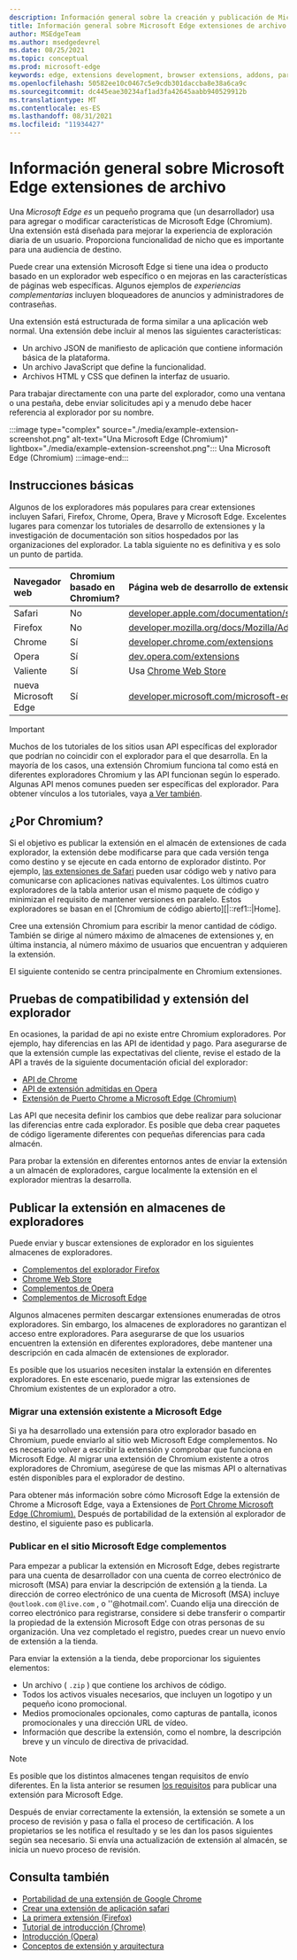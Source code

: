 ```yaml
---
description: Información general sobre la creación y publicación de Microsoft Edge (Chromium) extensiones.
title: Información general sobre Microsoft Edge extensiones de archivo
author: MSEdgeTeam
ms.author: msedgedevrel
ms.date: 08/25/2021
ms.topic: conceptual
ms.prod: microsoft-edge
keywords: edge, extensions development, browser extensions, addons, partner center, developer, chromium extensions
ms.openlocfilehash: 50582ee10c0467c5e9cdb301daccba8e38a6ca9c
ms.sourcegitcommit: dc445eae30234af1ad3fa42645aabb940529912b
ms.translationtype: MT
ms.contentlocale: es-ES
ms.lasthandoff: 08/31/2021
ms.locfileid: "11934427"
---
```

# <a name="overview-of-microsoft-edge-extensions"></a>Información general sobre Microsoft Edge extensiones de archivo

Una _Microsoft Edge es_ un pequeño programa que (un desarrollador) usa para agregar o modificar características de Microsoft Edge (Chromium).  Una extensión está diseñada para mejorar la experiencia de exploración diaria de un usuario.  Proporciona funcionalidad de nicho que es importante para una audiencia de destino.  

Puede crear una extensión Microsoft Edge si tiene una idea o producto basado en un explorador web específico o en mejoras en las características de páginas web específicas.  Algunos ejemplos de _experiencias complementarias_ incluyen bloqueadores de anuncios y administradores de contraseñas.

Una extensión está estructurada de forma similar a una aplicación web normal.  Una extensión debe incluir al menos las siguientes características:

*   Un archivo JSON de manifiesto de aplicación que contiene información básica de la plataforma.
*   Un archivo JavaScript que define la funcionalidad.
*   Archivos HTML y CSS que definen la interfaz de usuario.

Para trabajar directamente con una parte del explorador, como una ventana o una pestaña, debe enviar solicitudes api y a menudo debe hacer referencia al explorador por su nombre.

:::image type="complex" source="./media/example-extension-screenshot.png" alt-text="Una Microsoft Edge (Chromium)" lightbox="./media/example-extension-screenshot.png":::
  Una Microsoft Edge (Chromium)
:::image-end:::


<!-- ====================================================================== -->
## <a name="basic-guidance"></a>Instrucciones básicas

Algunos de los exploradores más populares para crear extensiones incluyen Safari, Firefox, Chrome, Opera, Brave y Microsoft Edge.  Excelentes lugares para comenzar los tutoriales de desarrollo de extensiones y la investigación de documentación son sitios hospedados por las organizaciones del explorador.  La tabla siguiente no es definitiva y es solo un punto de partida.

| Navegador web | Chromium basado en Chromium? | Página web de desarrollo de extensiones |  
|:--- |:--- |:--- |  
| Safari | No | [developer.apple.com/documentation/safariservices/safari_app_extensions][AppleDeveloperSafariservicesAppExtensions] |  
| Firefox | No | [developer.mozilla.org/docs/Mozilla/Add-ons/WebExtensions][MDNWebextensions] |  
| Chrome | Sí | [developer.chrome.com/extensions][ChromeDeveloperExtensions] |  
| Opera | Sí | [dev.opera.com/extensions][OperaDevExtensions] |  
| Valiente | Sí | Usa [Chrome Web Store][GoogleChromeWebstoreCategoryExtensions] |  
| nueva Microsoft Edge | Sí | [developer.microsoft.com/microsoft-edge/extensions][MicrosoftDeveloperEdgeExtensions] |  

> [!IMPORTANT]
> Muchos de los tutoriales de los sitios usan API específicas del explorador que podrían no coincidir con el explorador para el que desarrolla.  En la mayoría de los casos, una extensión Chromium funciona tal como está en diferentes exploradores Chromium y las API funcionan según lo esperado.  Algunas API menos comunes pueden ser específicas del explorador.  Para obtener vínculos a los tutoriales, vaya [a Ver también](#see-also).  


<!-- ====================================================================== -->
## <a name="why-chromium"></a>¿Por Chromium?  

Si el objetivo es publicar la extensión en el almacén de extensiones de cada explorador, la extensión debe modificarse para que cada versión tenga como destino y se ejecute en cada entorno de explorador distinto.  Por ejemplo, [las extensiones de Safari][AppleDeveloperSafariservicesAppExtensions] pueden usar código web y nativo para comunicarse con aplicaciones nativas equivalentes.  Los últimos cuatro exploradores de la tabla anterior usan el mismo paquete de código y minimizan el requisito de mantener versiones en paralelo.  Estos exploradores se basan en el [Chromium de código abierto][|::ref1::|Home].  

Cree una extensión Chromium para escribir la menor cantidad de código.  También se dirige al número máximo de almacenes de extensiones y, en última instancia, al número máximo de usuarios que encuentran y adquieren la extensión.  

El siguiente contenido se centra principalmente en Chromium extensiones.  


<!-- ====================================================================== -->
## <a name="browser-compatibility-and-extension-testing"></a>Pruebas de compatibilidad y extensión del explorador  

En ocasiones, la paridad de api no existe entre Chromium exploradores.  Por ejemplo, hay diferencias en las API de identidad y pago.  Para asegurarse de que la extensión cumple las expectativas del cliente, revise el estado de la API a través de la siguiente documentación oficial del explorador:

*   [API de Chrome][ChromeDeveloperExtensionsApiIndex]  
*   [API de extensión admitidas en Opera][OperaDevExtensionsApis]  
*   [Extensión de Puerto Chrome a Microsoft Edge (Chromium)][ExtensionsChromiumDeveloperGuidePortChrome]  
    
Las API que necesita definir los cambios que debe realizar para solucionar las diferencias entre cada explorador.  Es posible que deba crear paquetes de código ligeramente diferentes con pequeñas diferencias para cada almacén.  

Para probar la extensión en diferentes entornos antes de enviar la extensión a un almacén de exploradores, cargue localmente la extensión en el explorador mientras la desarrolla.


<!-- ====================================================================== -->
## <a name="publish-your-extension-to-browser-stores"></a>Publicar la extensión en almacenes de exploradores  

Puede enviar y buscar extensiones de explorador en los siguientes almacenes de exploradores.  

*   [Complementos del explorador Firefox][MozillaAddonsFirefoxExtensions]  
*   [Chrome Web Store][GoogleChromeWebstoreCategoryExtensions]  
*   [Complementos de Opera][OperaAddonsExtensions]  
*   [Complementos de Microsoft Edge][MicrosoftEdgeAddonsCategoryExtensions]  

Algunos almacenes permiten descargar extensiones enumeradas de otros exploradores.  Sin embargo, los almacenes de exploradores no garantizan el acceso entre exploradores.  Para asegurarse de que los usuarios encuentren la extensión en diferentes exploradores, debe mantener una descripción en cada almacén de extensiones de explorador.  

Es posible que los usuarios necesiten instalar la extensión en diferentes exploradores. En este escenario, puede migrar las extensiones de Chromium existentes de un explorador a otro.  

### <a name="migrate-an-existing-extension-to-microsoft-edge"></a>Migrar una extensión existente a Microsoft Edge  

Si ya ha desarrollado una extensión para otro explorador basado en Chromium, puede enviarlo al sitio web Microsoft Edge complementos. No es necesario volver a escribir la extensión y comprobar que funciona en Microsoft Edge.  Al migrar una extensión de Chromium existente a otros exploradores de Chromium, asegúrese de que las mismas API o alternativas estén disponibles para el explorador de destino.

Para obtener más información sobre cómo Microsoft Edge la extensión de Chrome a Microsoft Edge, vaya a Extensiones de [Port Chrome Microsoft Edge (Chromium).][ExtensionsChromiumDeveloperGuidePortChrome] Después de portabilidad de la extensión al explorador de destino, el siguiente paso es publicarla.  

### <a name="publish-to-the-microsoft-edge-add-ons-website"></a>Publicar en el sitio Microsoft Edge complementos

Para empezar a publicar la extensión en Microsoft Edge, debes registrarte para una cuenta de desarrollador con una cuenta de correo electrónico de microsoft (MSA) para enviar la descripción de extensión [a][MicrosoftDeveloperRegistration] la tienda.  La dirección de correo electrónico de una cuenta de Microsoft (MSA) incluye `@outlook.com` `@live.com` , o ''@hotmail.com'.  Cuando elija una dirección de correo electrónico para registrarse, considere si debe transferir o compartir la propiedad de la extensión Microsoft Edge con otras personas de su organización.  Una vez completado el registro, puedes crear un nuevo envío de extensión a la tienda.

Para enviar la extensión a la tienda, debe proporcionar los siguientes elementos:

*   Un archivo \( `.zip` \) que contiene los archivos de código.  
*   Todos los activos visuales necesarios, que incluyen un logotipo y un pequeño icono promocional.  
*   Medios promocionales opcionales, como capturas de pantalla, iconos promocionales y una dirección URL de vídeo.  
*   Información que describe la extensión, como el nombre, la descripción breve y un vínculo de directiva de privacidad.  

> [!NOTE]
> Es posible que los distintos almacenes tengan requisitos de envío diferentes.  En la lista anterior se resumen [los requisitos][ExtensionsChromiumPublish] para publicar una extensión para Microsoft Edge.  

Después de enviar correctamente la extensión, la extensión se somete a un proceso de revisión y pasa o falla el proceso de certificación.  A los propietarios se les notifica el resultado y se les dan los pasos siguientes según sea necesario.  Si envía una actualización de extensión al almacén, se inicia un nuevo proceso de revisión.  


<!-- ====================================================================== -->
## <a name="see-also"></a>Consulta también  

*   [Portabilidad de una extensión de Google Chrome][ExtensionworkshopPorting]  
*   [Crear una extensión de aplicación safari][AppleDeveloperSafariservicesAppExtensionsBuilding]  
*   [La primera extensión (Firefox)][MDNWebextensionsYourFirst]  
*   [Tutorial de introducción (Chrome)][ChromeDeveloperExtensionsGetstarted]  
*   [Introducción (Opera)][OperaDevExtensionsGettingStarted]  
*   [Conceptos de extensión y arquitectura][ExtensionsChromiumGettingStartedIndex]  


<!-- ====================================================================== -->
<!-- links -->  
[ExtensionsChromiumDeveloperGuidePortChrome]: ./developer-guide/port-chrome-extension.md "Extensión de Chrome de puerto Microsoft Edge (Chromium) | Microsoft Docs"  
[ExtensionsChromiumGettingStartedIndex]: ./getting-started/index.md "Conceptos de extensión y arquitectura | Microsoft Docs"  
[ExtensionsChromiumPublish]: ./publish/publish-extension.md "Publicar una Microsoft Edge de | Microsoft Docs"  

[MicrosoftDeveloperEdgeExtensions]: https://developer.microsoft.com/microsoft-edge/extensions "Desarrollar extensiones para Microsoft Edge | Microsoft Developer"  
[MicrosoftDeveloperRegistration]: https://developer.microsoft.com/registration "Centro de partners | Microsoft Developer"  

[MicrosoftEdgeAddonsCategoryExtensions]: https://microsoftedge.microsoft.com/addons/category/Edge-Extensions "Extensiones para Microsoft Edge | Microsoft Edge"  

[AppleDeveloperSafariservicesAppExtensions]: https://developer.apple.com/documentation/safariservices/safari_app_extensions "Extensiones de aplicación safari | Desarrollador de Apple"  
[AppleDeveloperSafariservicesAppExtensionsBuilding]: https://developer.apple.com/documentation/safariservices/safari_app_extensions/building_a_safari_app_extension "Creación de una extensión de aplicación de Safari | Desarrollador de Apple"  

[ChromeDeveloperExtensions]: https://developer.chrome.com/extensions "¿Qué son las extensiones? | Desarrollador de Chrome"  
[ChromeDeveloperExtensionsApiIndex]: https://developer.chrome.com/extensions/api_index "Api de Chrome | Desarrollador de Chrome"  
[ChromeDeveloperExtensionsGetstarted]: https://developer.chrome.com/extensions/getstarted "Introducción al tutorial | Desarrollador de Chrome"  

[ChromiumHome]: https://www.chromium.org/Home "Chromium"  

[ExtensionworkshopPorting]: https://extensionworkshop.com/documentation/develop/porting-a-google-chrome-extension "Porte de una extensión de Google Chrome | Taller de extensión"  

[GoogleChromeWebstoreCategoryExtensions]: https://chrome.google.com/webstore/category/extensions "Extensiones | Chrome Web Store"  

[MDNWebextensions]: https://developer.mozilla.org/docs/Mozilla/Add-ons/WebExtensions "Extensiones de explorador | MDN"  
[MDNWebextensionsYourFirst]: https://developer.mozilla.org/docs/Mozilla/Add-ons/WebExtensions/Your_first_WebExtension "La primera extensión | MDN"  

[MozillaAddonsFirefoxExtensions]: https://addons.mozilla.org/firefox/extensions "Extensiones | Complementos para Firefox"  

[OperaAddonsExtensions]: https://addons.opera.com/extensions "Extensiones | Opera Addons"  

[OperaDevExtensions]: https://dev.opera.com/extensions "Documentación de extensiones | Dev. Opera"  
[OperaDevExtensionsApis]: https://dev.opera.com/extensions/apis "API de extensión admitidas en Opera | Dev. Opera"  
[OperaDevExtensionsGettingStarted]: https://dev.opera.com/extensions/getting-started "Introducción | Dev. Opera"  
